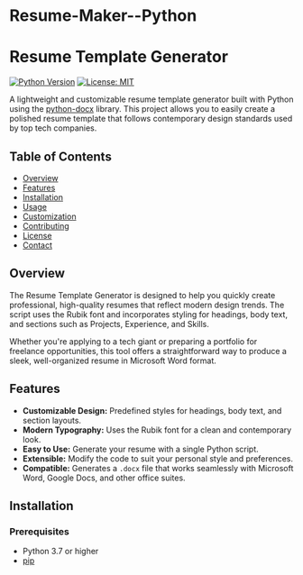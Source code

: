 # Resume-Maker--Python

# Resume Template Generator

[![Python Version](https://img.shields.io/badge/Python-3.7%2B-blue.svg)](https://www.python.org/downloads/)
[![License: MIT](https://img.shields.io/badge/License-MIT-green.svg)](LICENSE)

A lightweight and customizable resume template generator built with Python using the [python-docx](https://python-docx.readthedocs.io/en/latest/) library. This project allows you to easily create a polished resume template that follows contemporary design standards used by top tech companies.

## Table of Contents

- [Overview](#overview)
- [Features](#features)
- [Installation](#installation)
- [Usage](#usage)
- [Customization](#customization)
- [Contributing](#contributing)
- [License](#license)
- [Contact](#contact)

## Overview

The Resume Template Generator is designed to help you quickly create professional, high-quality resumes that reflect modern design trends. The script uses the Rubik font and incorporates styling for headings, body text, and sections such as Projects, Experience, and Skills.

Whether you're applying to a tech giant or preparing a portfolio for freelance opportunities, this tool offers a straightforward way to produce a sleek, well-organized resume in Microsoft Word format.

## Features

- **Customizable Design:** Predefined styles for headings, body text, and section layouts.
- **Modern Typography:** Uses the Rubik font for a clean and contemporary look.
- **Easy to Use:** Generate your resume with a single Python script.
- **Extensible:** Modify the code to suit your personal style and preferences.
- **Compatible:** Generates a `.docx` file that works seamlessly with Microsoft Word, Google Docs, and other office suites.

## Installation

### Prerequisites

- Python 3.7 or higher
- [pip](https://pip.pypa.io/en/stable/installation/)
